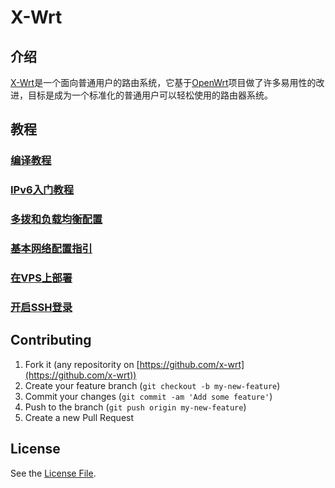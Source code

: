 # X-Wrt

## 介绍

[X-Wrt](https://x-wrt.com/)是一个面向普通用户的路由系统，它基于[OpenWrt](https://openwrt.org/)项目做了许多易用性的改进，目标是成为一个标准化的普通用户可以轻松使用的路由器系统。

## 教程

### [编译教程](./docs/build/)
### [IPv6入门教程](./docs/ipv6-intr.md)
### [多拨和负载均衡配置](./docs/xwan/)
### [基本网络配置指引](./docs/net-basic/)
### [在VPS上部署](./docs/install-on-vps/)
### [开启SSH登录](./docs/ssh-open/)

## Contributing

1. Fork it (any repositority on [https://github.com/x-wrt](https://github.com/x-wrt))
2. Create your feature branch (`git checkout -b my-new-feature`)
3. Commit your changes (`git commit -am 'Add some feature'`)
4. Push to the branch (`git push origin my-new-feature`)
5. Create a new Pull Request

## License

See the [License File](./LICENSE.md).
